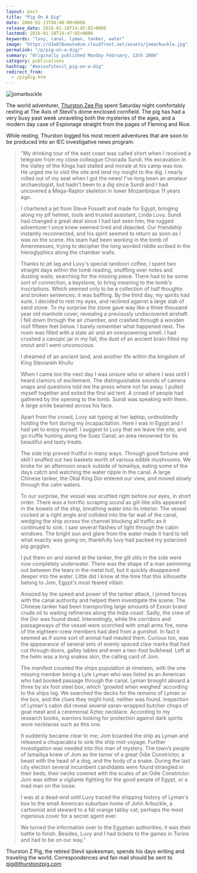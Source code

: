 ```yaml
---
layout: post
title: "Pig On A Dig"
date: 2006-02-13T06:00:00+0000
release_date: 2016-01-18T14:45:02+0000
lastmod: 2016-01-18T14:47:02+0000
keywords: "luvy, canal, lyman, tanker, water"
image: "https://d3e878vmunx8cm.cloudfront.net/assets/jomarbuckle.jpg"
permalink: "/p/pig-on-a-dig/"
summary: "Originally published Monday February, 13th 2006"
category: publications
hashtag: "#axisofstevil_pig-on-a-dig"
redirect_from:
  - /pigdig.htm
---
```


[id_1]: https://d3e878vmunx8cm.cloudfront.net/assets/jomarbuckle.jpg "jomarbuckle"
![jomarbuckle][id_1]

The world adventurer, [Thurston Zee Pig](/p/thurston "Thurston Zee Pig") spent Saturday night comfortably resting at The Axis of Stevil's dome enclosed cornfield. The pig has had a very busy past week unraveling both the mysteries of the ages, and a modern day case of Espionage straight from the pages of Fleming and Rice. 

While resting, Thurston logged his most recent adventures that are soon to be produced into an IEC investigative news program.

> "My drinking tour of the east coast was called short when I received a telegram from my close colleague Chocada Sundi. His excavation in the Valley of the Kings had stalled and morale at his camp was low. He urged me to visit the site and lend my insight to the dig. I nearly rolled out of my seat when I got the news! I've long been an amateur archaeologist, but hadn't been to a dig since Sundi and I had uncovered a Mega-Raptor skeleton in lower Mozambique 11 years ago. 
> 
> I chartered a jet from Steve Fossett and made for Egypt, bringing along my pif helmet, tools and trusted assistant, Linda Luvy. Sundi had changed a great deal since I had last seen him; the rugged adventurer I once knew seemed tired and dejected. Our friendship instantly reconnected, and his spirit seemed to return as soon as I was on the scene. His team had been working in the tomb of Amenmesses, trying to decipher the long worded riddle scribed in the hieroglyphics along the chamber walls.
> 
> Thanks to jet lag and Luvy's special tandoori coffee, I spent two straight days within the tomb reading, snuffling over notes and dusting walls; searching for the missing piece. There had to be some sort of connection, a keystone, to bring meaning to the tomb's inscriptions. Which seemed only to be a collection of half thoughts and broken sentences; it was baffling. By the third day, my spirits had sunk. I decided to rest my eyes, and reclined against a large slab of sand stone. To my surprise the stone gave way like a three thousand year old manhole cover, revealing a previously undiscovered airshaft. I fell down through the air chamber, and crashed through a wooden roof fifteen feet below. I barely remember what happened next. The room was filled with a stale air and an overpowering smell. I had crushed a canopic jar in my fall, the dust of an ancient brain filled my snout and I went unconscious. 
> 
> I dreamed of an ancient land, and another life within the kingdom of King Steviankh Khufu
> 
> When I came too the next day I was unsure who or where I was until I heard clamors of excitement. The distinguishable sounds of camera snaps and questions told me the press where not far away. I pulled myself together and exited the first aid tent. A crowd of people had gathered by the opening to the tomb. Sundi was speaking with them. A large smile beamed across his face.
> 
> Apart from the crowd, Luvy sat typing at her laptop, undoubtedly holding the fort during my incapacitation. Here I was in Egypt and I had yet to enjoy myself. I suggest to Luvy that we leave the site, and go truffle hunting along the Suez Canal; an area renowned for its beautiful and tasty treats.
> 
> The side trip proved fruitful in many ways. Through good fortune and skill I snuffed out two baskets worth of various edible mushrooms. We broke for an afternoon snack outside of Ismailiya, eating some of the days catch and watching the water ripple in the canal. A large Chinese tanker, the Okal King Dor entered our view, and moved slowly through the calm waters.
> 
> To our surprise, the vessel was scuttled right before our eyes, in short order. There was a horrific scraping sound as gill-like slits appeared in the bowels of the ship, breathing water into its interior. The vessel cocked at a right angle and collided into the far wall of the canal, wedging the ship across the channel blocking all traffic as it continued to sink. I saw several flashes of light through the cabin windows. The bright sun and glare from the water made it hard to tell what exactly was going on; thankfully luvy had packed my polarized pig goggles.
> 
> I put them on and stared at the tanker, the gill slits in the side were now completely underwater. There was the shape of a man swimming out between the tears in the metal hull, but it quickly disappeared deeper into the water. Little did I know at the time that this silhouette belong to Jom, Egypt's most feared villain.
> 
> Amazed by the speed and power of the tanker attack, I joined forces with the canal authority and helped them investigate the scene. The Chinese tanker had been transporting large amounts of Exxon brand crude oil to waiting refineries along the India coast. Sadly, the crew of the Dor was found dead. Interestingly, while the corridors and passageways of the vessel were scorched with small arms fire, none of the eighteen-crew members had died from a gunshot. In fact it seemed as if some sort of animal had mauled them. Curious too, was the appearance of several sets of evenly spaced claw marks that had cut through doors, galley tables and even a two-foot bulkhead. Left at the helm was a long snakes skin, the calling card of Jom.
> 
> The manifest counted the ships population at nineteen, with the one missing member being a Lyle Lyman who was listed as an American who had booked passage through the canal. Lyman brought aboard a three by six foot steel box, which 'growled when weighed' according to the ships log. We searched the decks for the remains of Lyman or the box, and the clues they might hold; neither was found. Inspection of Lyman's cabin did reveal several saran-wrapped butcher chops of goat meat and a ceremonial Aztec necklace. According to my research books, warriors looking for protection against dark spirits wore necklaces such as this one.
> 
> It suddenly became clear to me; Jom boarded the ship as Lyman and released a chupacabra to sink the ship mid-voyage. Further investigation was needed into this man of mystery. The town’s people of Ismailiya knew of Jom as the tamer of a great Odie Constrictor, a beast with the head of a dog, and the body of a snake. During the last city election several incumbent candidates were found strangled in their beds, their necks covered with the scales of an Odie Constrictor. Jom was either a vigilante fighting for the good people of Egypt, or a mad man on the loose.
> 
> I was at a dead-end until Luvy traced the shipping history of Lyman's box to the small American suburban home of John Arbuckle, a cartoonist and steward to a fat orange tabby cat; perhaps the most ingenious cover for a secret agent ever.
> 
> We turned the information over to the Egyptian authorities; it was their battle to finish. Besides, Luvy and I had tickets to the games in Torino and had to be on our way."

Thurston Z Pig, the retired Stevil spokesman, spends his days writing and traveling the world. Correspondences and fan mail should be sent to [pig@thurstonzpig.com](mailto:pig@thurstonzpig.com "pig@thurstonzpig.com")
